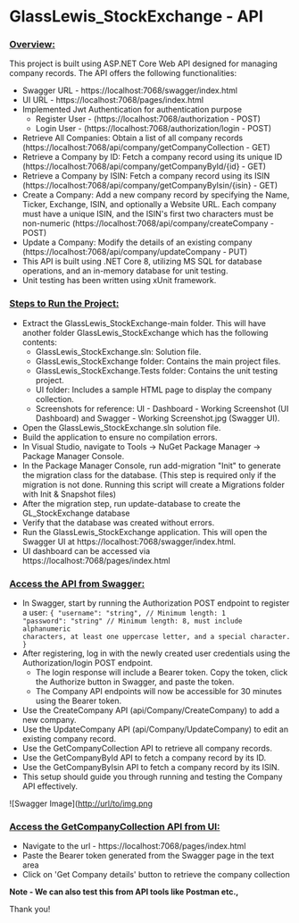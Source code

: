 <h1>GlassLewis_StockExchange - API</h1>

<u><h3>Overview:</u></h3>

This project is built using ASP.NET Core Web API designed for managing company records. The API offers the following functionalities:

- Swagger URL - https://localhost:7068/swagger/index.html
- UI URL - https://localhost:7068/pages/index.html
- Implemented Jwt Authentication for authentication purpose
	- Register User - (https://localhost:7068/authorization - POST)
 	- Login User - (https://localhost:7068/authorization/login - POST)
- Retrieve All Companies: Obtain a list of all company records (https://localhost:7068/api/company/getCompanyCollection - GET)
- Retrieve a Company by ID: Fetch a company record using its unique ID (https://localhost:7068/api/company/getCompanyById/{id} - GET)
- Retrieve a Company by ISIN: Fetch a company record using its ISIN (https://localhost:7068/api/company/getCompanyByIsin/{isin} - GET)
- Create a Company: Add a new company record by specifying the Name, Ticker, Exchange, ISIN, and optionally a Website URL. Each company must have a unique ISIN, and the ISIN's first two characters must be non-numeric 
  (https://localhost:7068/api/company/createCompany - POST)
- Update a Company: Modify the details of an existing company (https://localhost:7068/api/company/updateCompany - PUT)
- This API is built using .NET Core 8, utilizing MS SQL for database operations, and an in-memory database for unit testing.
- Unit testing has been written using xUnit framework.

<u><h3>Steps to Run the Project:</u></h3>
- Extract the GlassLewis_StockExchange-main folder. This will have another folder GlassLewis_StockExchange which has the following contents:
 	- GlassLewis_StockExchange.sln: Solution file.
	- GlassLewis_StockExchange folder: Contains the main project files.
	- GlassLewis_StockExchange.Tests folder: Contains the unit testing project.
	- UI folder: Includes a sample HTML page to display the company collection.
	- Screenshots for reference: UI - Dashboard - Working Screenshot (UI Dashboard) and Swagger - Working Screenshot.jpg (Swagger UI).
- Open the GlassLewis_StockExchange.sln solution file.
- Build the application to ensure no compilation errors.
- In Visual Studio, navigate to Tools -> NuGet Package Manager -> Package Manager Console.
- In the Package Manager Console, run add-migration "Init" to generate the migration class for the database. (This step is required only if the migration is not done. Running this script will create a Migrations folder with Init & Snapshot files)
- After the migration step, run update-database to create the GL_StockExchange database 
- Verify that the database was created without errors.
- Run the GlassLewis_StockExchange application. This will open the Swagger UI at https://localhost:7068/swagger/index.html.
- UI dashboard can be accessed via https://localhost:7068/pages/index.html

<u><h3>Access the API from Swagger:</h3></u>
- In Swagger, start by running the Authorization POST endpoint to register a user:
	<code>{
	  "username": "string", // Minimum length: 1
	  "password": "string"  // Minimum length: 8, must include alphanumeric characters, at least one uppercase letter, and a special character.
	}
   </code>
- After registering, log in with the newly created user credentials using the Authorization/login POST endpoint.
  - The login response will include a Bearer token. Copy the token, click the Authorize button in Swagger, and paste the token.
  - The Company API endpoints will now be accessible for 30 minutes using the Bearer token.
- Use the CreateCompany API (api/Company/CreateCompany) to add a new company.
- Use the UpdateCompany API (api/Company/UpdateCompany) to edit an existing company record.
- Use the GetCompanyCollection API to retrieve all company records.
- Use the GetCompanyById API to fetch a company record by its ID.
- Use the GetCompanyByIsin API to fetch a company record by its ISIN.
- This setup should guide you through running and testing the Company API effectively.

![Swagger Image]([http://url/to/img.png](https://github.com/prakashalamanda/GlassLewis_StockExchange/blob/main/GlassLewis_StockExchange/Swagger%20-%20Working%20Screenshot.jpg)


<u><h3>Access the GetCompanyCollection API from UI:</h3></u>
- Navigate to the url - https://localhost:7068/pages/index.html
- Paste the Bearer token generated from the Swagger page in the text area
- Click on 'Get Company details' button to retrieve the company collection

<b>Note - We can also test this from API tools like Postman etc.,</b> 

Thank you!


